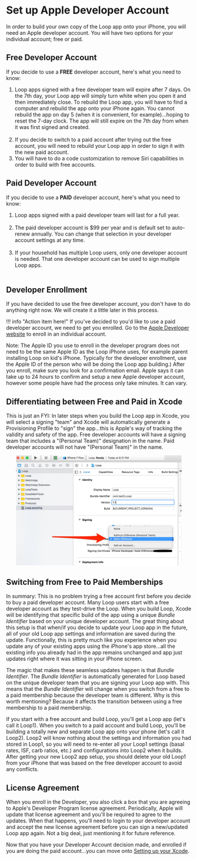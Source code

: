 # Set up Apple Developer Account

In order to build your own copy of the Loop app onto your iPhone, you will need an Apple developer account.  You will have two options for your individual account; free or paid.

## Free Developer Account

If you decide to use a **FREE** developer account, here's what you need to know:

1. Loop apps signed with a free developer team will expire after 7 days.  On the 7th day, your Loop app will simply turn white when you open it and then immediately close.  To rebuild the Loop app, you will have to find a computer and rebuild the app onto your iPhone again.  You cannot rebuild the app on day 5 (when it is convenient, for example)...hoping to reset the 7-day clock.  The app will still expire on the 7th day from when it was first signed and created.</br></br>
2. If you decide to switch to a paid account after trying out the free account, you will need to rebuild your Loop app in order to sign it with the new paid account.
3. You will have to do a code customization to remove Siri capabilities in order to build with free accounts.

## Paid Developer Account

If you decide to use a **PAID** developer account, here's what you need to know:
    
1. Loop apps signed with a paid developer team will last for a full year.</br></br>
2. The paid developer account is $99 per year and is default set to auto-renew annually.  You can change that selection in your developer account settings at any time.</br></br>
3. If your household has multiple Loop users, only one developer account is needed.  That one developer account can be used to sign multiple Loop apps.</br></br>

## Developer Enrollment
If you have decided to use the free developer account, you don't have to do anything right now.  We will create it a little later in this process. 

!!! info "Action item here!"
    If you've decided to you'd like to use a paid developer account, we need to get you enrolled.  Go to the [Apple Developer website](https://developer.apple.com/programs/enroll/) to enroll in an individual account.

Note: The Apple ID you use to enroll in the developer program does not need to be the same Apple ID as the Loop iPhone uses, for example parent installing Loop on kid's iPhone.  Typically for the developer enrollment, use the Apple ID of the person who will be doing the Loop app building.)   After you enroll, make sure you look for a confirmation email.  Apple says it can take up to 24 hours to confirm and setup a new Apple developer account, however some people have had the process only take minutes.  It can vary.

## Differentiating between Free and Paid in Xcode

This is just an FYI: In later steps when you build the Loop app in Xcode, you will select a signing "team" and Xcode will automatically generate a Provisioning Profile to "sign" the app...this is Apple's way of tracking the validity and safety of the app.  Free developer accounts will have a signing team that includes a "(Personal Team)" designation in the name. Paid developer accounts will not have "(Personal Team)" in the name.  

<p align="center">
<img src="../img/team.jpg" width="450">
</p>

## Switching from Free to Paid Memberships

In summary: This is no problem trying a free account first before you decide to buy a paid developer account. Many Loop users start with a free developer account as they test-drive the Loop. When you build Loop, Xcode will be identifying that specific build of the app using a unique *Bundle Identifier* based on your unique developer account. The great thing about this setup is that when/if you decide to update your Loop app in the future, all of your old Loop app settings and information are saved during the update. Functionally, this is pretty much like you experience when you update any of your existing apps using the iPhone's app store...all the existing info you already had in the app remains unchanged and app just updates right where it was sitting in your iPhone screen.

The magic that makes these seamless updates happen is that *Bundle Identifier*. The *Bundle Identifier* is automatically generated for Loop based on the unique developer team that you are signing your Loop app with. This means that the *Bundle Identifier* will change when you switch from a free to a paid membership because the developer team is different.  Why is this worth mentioning?  Because it affects the transition between using a free membership to a paid membership.

If you start with a free account and build Loop, you'll get a Loop app (let's call it Loop1). When you switch to a paid account and build Loop, you'll be building a totally new and separate Loop app onto your phone (let's call it Loop2). Loop2 will know nothing about the settings and information you had stored in Loop1, so you will need to re-enter all your Loop1 settings (basal rates, ISF, carb ratios, etc.) and configurations into Loop2 when it builds.  After getting your new Loop2 app setup, you should delete your old Loop1 from your iPhone that was based on the free developer account to avoid any conflicts.

## License Agreement
When you enroll in the Developer, you also click a box that you are agreeing to Apple's Developer Program license agreement. Periodically, Apple will update that license agreement and you'll be required to agree to the updates.  When that happens, you'll need to login to your developer account and accept the new license agreement before you can sign a new/updated Loop app again. Not a big deal, just mentioning it for future reference.

Now that you have your Developer Account decision made, and enrolled if you are doing the paid account...you can move onto [Setting up your Xcode](https://loopkit.github.io/loopdocs/build/build-xcode/).
